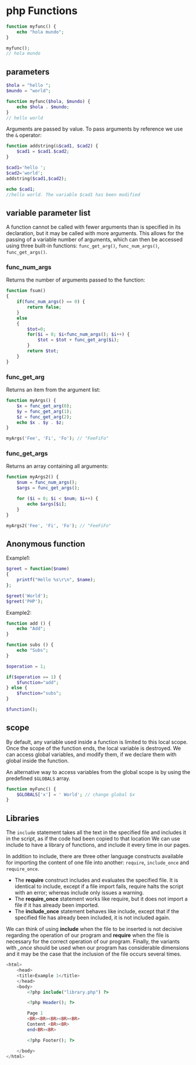 # php Functions

```php
function myfunc() {
    echo "hola mundo";
}

myfunc();
// hola mundo
```

## parameters

```php
$hola = "hello ";
$mundo = "world";

function myfunc($hola, $mundo) {
    echo $hola . $mundo;
}
// hello world
```

Arguments are passed by value. To pass arguments by reference we use the `&` operator:

```php
function addstring(&$cad1, $cad2) {
    $cad1 = $cad1.$cad2;
}

$cad1='hello ';
$cad2='world';
addstring($cad1,$cad2);

echo $cad1;
//hello world. The variable $cad1 has been modified
```

## variable parameter list

A function cannot be called with fewer arguments than is specified in its declaration, but it may be called with more arguments. This allows for the passing of a variable number of arguments, which can then be accessed using three built-in functions: `func_get_arg()`, `func_num_args()`, `func_get_args()`.

### func_num_args

Returns the number of arguments passed to the function:

```php
function fsum()
{
    if(func_num_args() == 0) {
        return false;
    }
    else
    {
        $tot=0;
        for($i = 0; $i<func_num_args(); $i++) {
            $tot = $tot + func_get_arg($i);
        }
        return $tot;
    }
}
```

### func_get_arg

Returns an item from the argument list:

```php
function myArgs() {
    $x = func_get_arg(0);
    $y = func_get_arg(1);
    $z = func_get_arg(2);
    echo $x . $y . $z;
}

myArgs('Fee', 'Fi', 'Fo'); // "FeeFiFo"
```

### func_get_args

Returns an array containing all arguments:

```php
function myArgs2() {
    $num = func_num_args();
    $args = func_get_args();

    for ($i = 0; $i < $num; $i++) {
        echo $args[$i];
    }
}

myArgs2('Fee', 'Fi', 'Fo'); // "FeeFiFo"
```

## Anonymous function

Example1:

```php
$greet = function($name)
{
    printf("Hello %s\r\n", $name);
};

$greet('World');
$greet('PHP');
```

Example2:

```php
function add () {
    echo "Add";
}

function subs () {
    echo "Subs";
}

$operation = 1;

if($operation == 1) {
    $function="add";
} else {
    $function="subs";
}

$function();
```

## scope

By default, any variable used inside a function is limited to this local scope. Once the scope of the function ends, the local variable is destroyed. We can access global variables, and modify them, if we declare them with global inside the function.

An alternative way to access variables from the global scope is by using the predefined `$GLOBALS` array.

```php
function myFunc() {
    $GLOBALS['x'] = ' World'; // change global $x
}
```

## Libraries

The `include` statement takes all the text in the specified file and includes it in the script, as if the code had been copied to that location We can use include to have a library of functions, and include it every time in our pages.

In addition to include, there are three other language constructs available for importing the content of one file into another: `require`, `include_once` and `require_once`.

- The **require** construct includes and evaluates the specified file. It is identical to include, except if a file import fails, require halts the script with an error; whereas include only issues a warning.
- The **require_once** statement works like require, but it does not import a file if it has already been imported.
- The **include_once** statement behaves like include, except that if the specified file has already been included, it is not included again.

We can think of using **include** when the file to be inserted is not decisive regarding the operation of our program and **require** when the file is necessary for the correct operation of our program.
Finally, the variants with _\_once_ should be used when our program has considerable dimensions and it may be the case that the inclusion of the file occurs several times.

```php
<html>
    <head>
    <title>Example 1</title>
    </head>
    <body>
        <?php include("library.php") ?>

        <?php Header(); ?>

        Page 1
        <BR><BR><BR><BR><BR>
        Content <BR><BR>
        end<BR><BR>

        <?php Footer(); ?>

    </body>
</html>
```

